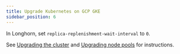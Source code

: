 ```yaml
---
title: Upgrade Kubernetes on GCP GKE
sidebar_position: 6
---
```


<head>
  <link rel="canonical" href="https://main--longhornio-docusaurus.netlify.app/advanced-resources/support-managed-k8s-service/upgrade-k8s-on-gke"/>
</head>

In Longhorn, set `replica-replenishment-wait-interval` to `0`.

See [Upgrading the cluster](https://cloud.google.com/kubernetes-engine/docs/how-to/upgrading-a-cluster#upgrading_the_cluster) and [Upgrading node pools](https://cloud.google.com/kubernetes-engine/docs/how-to/upgrading-a-cluster#upgrading-nodes) for instructions.
